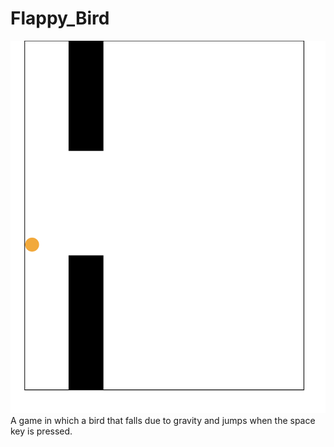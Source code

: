 # Flappy_Bird
<img src="flappy_bird.png">
A game in which a bird that falls due to gravity and jumps when the space key is pressed.
